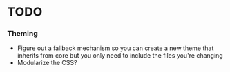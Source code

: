 # TODO

### Theming

* Figure out a fallback mechanism so you can create a new theme that inherits from core but you only need to include the files you're changing
* Modularize the CSS?
